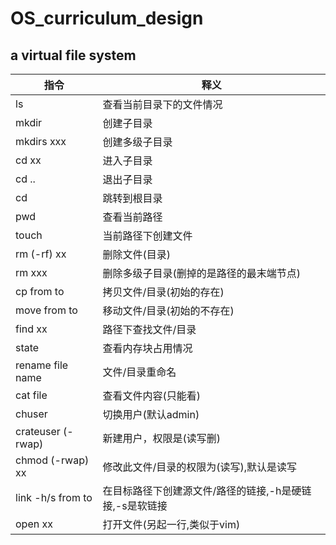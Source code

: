 # OS_curriculum_design
## a virtual file system
指令 | 释义
-----------------|-----------------------------------
ls	|	查看当前目录下的文件情况
mkdir	|	创建子目录
mkdirs xxx	| 创建多级子目录
cd xx	|	进入子目录
cd ..	|	退出子目录
cd 	|	跳转到根目录
pwd 	|	查看当前路径
touch 	| 当前路径下创建文件
rm (-rf) xx |	删除文件(目录)
rm xxx	|	删除多级子目录(删掉的是路径的最末端节点)
cp from to |	拷贝文件/目录(初始的存在)
move from to	| 移动文件/目录(初始的不存在)
find xx |	路径下查找文件/目录
state	|	查看内存块占用情况
rename file name | 文件/目录重命名
cat file |	查看文件内容(只能看)
chuser	|	切换用户(默认admin)
crateuser (-rwap) |	新建用户，权限是(读写删)
chmod (-rwap) xx |	修改此文件/目录的权限为(读写),默认是读写
link -h/s from to | 在目标路径下创建源文件/路径的链接,-h是硬链接,-s是软链接
open xx	|	打开文件(另起一行,类似于vim)
